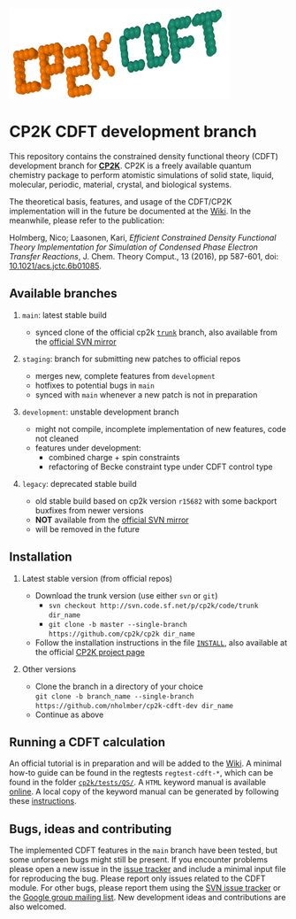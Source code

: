 <img src="https://raw.githubusercontent.com/nholmber/cp2k-cdft-dev/master/web/logo/cp2k_cdft_logo_400_cropped.png" title="CP2K CDFT Development Branch">

# CP2K CDFT development branch 
This repository contains the constrained density functional theory (CDFT) development branch for [**CP2K**](https://www.cp2k.org/ "CP2K Project"). CP2K is a freely available quantum chemistry package to perform atomistic simulations of solid state, liquid, molecular, periodic, material, crystal, and biological systems. 

The theoretical basis, features, and usage of the CDFT/CP2K implementation will in the future be documented at the [Wiki](https://github.com/nholmber/cp2k-cdft-dev/wiki). In the meanwhile, please refer to the publication: 

Holmberg, Nico; Laasonen, Kari, *Efficient Constrained Density Functional Theory Implementation for Simulation of Condensed Phase Electron Transfer Reactions*, J. Chem. Theory Comput., 13 (2016), pp 587-601, doi: [10.1021/acs.jctc.6b01085](https://dx.doi.org/10.1021/acs.jctc.6b01085 "Online Version of Publication").


## Available branches

1. `main`: latest stable build
	* synced clone of the official cp2k [`trunk`](https://github.com/cp2k/cp2k) branch, also available from the [official SVN mirror](https://sourceforge.net/projects/cp2k/?source=navbar) 

2. `staging`: branch for submitting new patches to official repos
	* merges new, complete features from `development`  
	* hotfixes to potential bugs in `main`
	* synced with `main` whenever a new patch is not in preparation

3. `development`: unstable development branch
	* might not compile, incomplete implementation of new features, code not cleaned 
	* features under development:
		- combined charge + spin constraints
		- refactoring of Becke constraint type under CDFT control type  

4. `legacy`: deprecated stable build
	* old stable build based on cp2k version `r15682` with some backport buxfixes from newer versions
	* **NOT** available from the [official SVN mirror](https://sourceforge.net/projects/cp2k/?source=navbar) 
	* will be removed in the future


## Installation

1. Latest stable version (from official repos)
	* Download the trunk version (use either `svn` or `git`)
		- `svn checkout http://svn.code.sf.net/p/cp2k/code/trunk dir_name`
		- `git clone -b master --single-branch https://github.com/cp2k/cp2k dir_name`
	* Follow the installation instructions in the file [`INSTALL`](cp2k/INSTALL), also available at the official [CP2K project page](https://www.cp2k.org/howto:compile) 

2. Other versions
	* Clone the branch in a directory of your choice  
	  `git clone -b branch_name --single-branch https://github.com/nholmber/cp2k-cdft-dev dir_name`
	* Continue as above

## Running a CDFT calculation

An official tutorial is in preparation and will be added to the [Wiki](https://github.com/nholmber/cp2k-cdft-dev/wiki). A minimal how-to guide can be found in the regtests `regtest-cdft-*`, which can be found in the folder [`cp2k/tests/QS/`](cp2k/tests/QS/). A `HTML` keyword manual is available [online](https://manual.cp2k.org/trunk/index.html). A local copy of the keyword manual can be generated by following these [instructions](https://www.cp2k.org/howto:generate_manual). 

## Bugs, ideas and contributing

The implemented CDFT features in the `main` branch have been tested, but some unforseen bugs might still be present. If you encounter problems please open a new issue in the [issue tracker](https://github.com/nholmber/cp2k-cdft-dev/issues) and include a minimal input file for reproducing the bug. Please report only issues related to the CDFT module. For other bugs, please report them using the [SVN issue tracker](https://sourceforge.net/p/cp2k/bugs/?source=navbar) or the [Google group mailing list](https://groups.google.com/forum/#!forum/cp2k). New development ideas and contributions are also welcomed.

